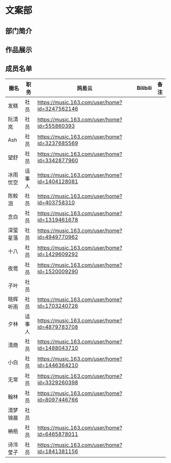 # 文案部
## 部门简介
## 作品展示
## 成员名单
| 圈名 | 职务 | 网易云 | Bilibili | 备注 |
| ----- | ----- | ----- | ----- | ----- |
| 发糕 | 社员 | <https://music.163.com/user/home?id=3247562146> |||
| 阮清岚 | 社员 | <https://music.163.com/user/home?id=555860393> |||
| Ash | 社员 | <https://music.163.com/user/home?id=3237685569> |||
| 望舒 | 社员 | <https://music.163.com/user/home?id=3342877960> |||
| 冰雨忧空 | 话事人 | <https://music.163.com/user/home?id=1404128081> |||
| 陈鲛泪 | 社员 | <https://music.163.com/user/home?id=403758310> |||
| 念白 | 社员 | <https://music.163.com/user/home?id=1319461678> |||
| 深萤星落 | 社员 | <https://music.163.com/user/home?id=4949770962> |||
| 十八 | 社员 | <https://music.163.com/user/home?id=1429609292> |||
| 夜莺 | 社员 | <https://music.163.com/user/home?id=1520009290> |||
| 子叶 | 社员 ||||
| 晓辉听雨 | 社员 | <https://music.163.com/user/home?id=1703240726> |||
| 夕林 | 话事人 | <https://music.163.com/user/home?id=4879783708> |||
| 清商 | 社员 | <https://music.163.com/user/home?id=1488043710> |||
| 小白 | 社员 | <https://music.163.com/user/home?id=1446364210> |||
| 无常 | 社员 | <https://music.163.com/user/home?id=3329260398> |||
| 翰林 | 社员 | <https://music.163.com/user/home?id=8097446766> |||
| 清梦锦晨 | 社员 ||||
| 柟栢 | 社员 | <https://music.163.com/user/home?id=6465878011> |||
| 诗泠莹子 | 社员 | <https://music.163.com/user/home?id=1841381156> |||